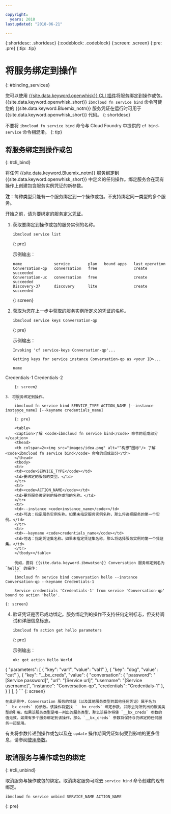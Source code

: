 ```yaml
---

copyright:
  years: 2018
lastupdated: "2018-06-21"

---
```


{:shortdesc: .shortdesc}
{:codeblock: .codeblock}
{:screen: .screen}
{:pre: .pre}
{:tip: .tip}

# 将服务绑定到操作
{: #binding_services}

您可以使用 [{{site.data.keyword.openwhisk}} CLI 插件](./bluemix_cli.html)将服务绑定到操作或包。{{site.data.keyword.openwhisk_short}} `ibmcloud fn service bind` 命令可使您的 {{site.data.keyword.Bluemix_notm}} 服务凭证在运行时可用于 {{site.data.keyword.openwhisk_short}} 代码。
{: shortdesc}

不要将 `ibmcloud fn service bind` 命令与 Cloud Foundry 中提供的 `cf bind-service` 命令相混淆。
{: tip}

## 将服务绑定到操作或包
{: #cli_bind}

将任何 {{site.data.keyword.Bluemix_notm}} 服务绑定到 {{site.data.keyword.openwhisk_short}} 中定义的任何操作。绑定服务会在现有操作上创建包含服务实例凭证的新参数。

**注**：每种类型只能有一个服务绑定到一个操作或包。不支持绑定同一类型的多个服务。

开始之前，请为要绑定的服务[定义凭证](/docs/apps/reqnsi.html#accser_external)。

1. 获取要绑定到操作或包的服务实例的名称。
    ```
    ibmcloud service list
    ```
    {: pre}

    示例输出：
    ```
    name              service        plan   bound apps   last operation
    Conversation-qp   conversation   free                create succeeded
    Conversation-uc   conversation   free                create succeeded
    Discovery-37      discovery      lite                create succeeded
    ```
    {: screen}

2. 获取为您在上一步中获取的服务实例所定义的凭证的名称。
    ```
    ibmcloud service keys Conversation-qp
    ```
    {: pre}

    示例输出：
    ```
    Invoking 'cf service-keys Conversation-qp'...

    Getting keys for service instance Conversation-qp as <your ID>...

    name
Credentials-1
Credentials-2
```
    {: screen}

3. 将服务绑定到操作。
    ```
    ibmcloud fn service bind SERVICE_TYPE ACTION_NAME [--instance instance_name] [--keyname credentials_name]
    ```
    {: pre}

    <table>
    <caption>了解 <code>ibmcloud fn service bind</code> 命令的组成部分</caption>
    <thead>
    <th colspan=2><img src="images/idea.png" alt="“构想”图标"/> 了解 <code>ibmcloud fn service bind</code> 命令的组成部分</th>
    </thead>
    <tbody>
    <tr>
    <td><code>SERVICE_TYPE</code></td>
    <td>要绑定的服务的类型。</td>
    </tr>
    <tr>
    <td><code>ACTION_NAME</code></td>
    <td>要将服务绑定到的操作或包的名称。</td>
    </tr>
    <tr>
    <td>--instance <code>instance_name</code></td>
    <td>可选：指定服务实例名称。如果未指定服务实例名称，那么将选择服务的第一个实例。</td>
    </tr>
    <tr>
    <td>--keyname <code>credentials_name</code></td>
    <td>可选：指定凭证集名称。如果未指定凭证集名称，那么将选择服务实例的第一个凭证集。</td>
    </tr>
    </tbody></table>

    例如，要将 {{site.data.keyword.ibmwatson}} Conversation 服务绑定到名为 `hello` 的操作：
    ```
    ibmcloud fn service bind conversation hello --instance Conversation-qp --keyname Credentials-1

    Service credentials 'Credentials-1' from service 'Conversation-qp' bound to action 'hello'.
```
    {: screen}

4. 验证凭证是否已成功绑定。服务绑定到的操作不支持任何定制标志，但支持调试和详细信息标志。
    ```
    ibmcloud fn action get hello parameters
    ```
    {: pre}

    示例输出：
    ```
    ok: got action Hello World
{
    "parameters": [
        {
            "key": "var1",
            "value": "val1"
        },
            {
                "key": "dog",
            "value": "cat"
        },
            {
                "key": "__bx_creds",
            "value": {
                "conversation": {
                    "password": "[Service password]",
                    "url": "[Service url]",
                    "username": "[Service username]",
                    "instance": "Conversation-qp",
                    "credentials": "Credentials-1"
                },
                }
            }
        ],
    }
    ```
    {: screen}

    在此示例中，Conversation 服务的凭证（以及其他服务类型的其他任何凭证）属于名为 `__bx_creds` 的参数。该操作将查找 `__bx_creds` 绑定参数，并除去对所列出的服务类型的引用。如果该服务类型是唯一列出的服务类型，那么该操作将使 `__bx_creds` 参数的值无效。如果有多个服务绑定到该操作，那么 `__bx_creds` 参数将保持与仍绑定的任何服务一起使用。

有关将参数传递到操作或包以及在 `update` 操作期间凭证如何受到影响的更多信息，请参阅[使用参数](./parameters.html#pass-params-action)。


## 取消服务与操作或包的绑定
{: #cli_unbind}

取消服务与操作或包的绑定。取消绑定服务可除去 `service bind` 命令创建的现有绑定。

```
ibmcloud fn service unbind SERVICE_NAME ACTION_NAME
```
{: pre}

